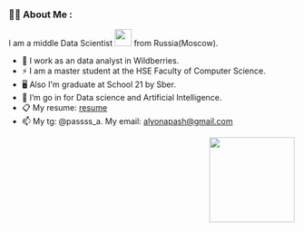 
### :woman_technologist: About Me :

I am a middle Data Scientist <img src="https://media.giphy.com/media/WUlplcMpOCEmTGBtBW/giphy.gif" width="30"> from Russia(Moscow).

- :briefcase: I work as an data analyst in Wildberries.
- :zap: I am a master student at the HSE Faculty of Computer Science.
- :desktop_computer: Also I'm graduate at School 21 by Sber.
- :telescope: I’m go in for Data science and Artificial Intelligence.
- :clipboard: My resume: [resume](https://docs.google.com/document/d/1TomxkzY22MT_qODtVQRpzrisLS3S0W-e2n11asQZCRA/)
- :mailbox: My tg: @passss_a. My email: alyonapash@gmail.com

<div id="header" align="right">
  <img src="https://media.giphy.com/media/jdPMeyv9rn0hZHh8n9/giphy.gif" width="150"/>
</div>
